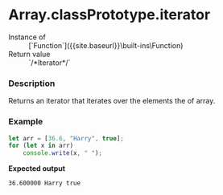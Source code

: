 # Array.classPrototype.iterator

<dl>
<dt> Instance of </dt><dd markdown="1">
 [`Function`]({{site.baseurl}}\built-ins\Function) 
</dd>
<dt> Return value </dt><dd markdown="1">
 `/*Iterator*/` 
</dd>
</dl>

### Description

Returns an iterator that iterates over the elements the of array.

### Example

```js
let arr = [36.6, "Harry", true];
for (let x in arr)
    console.write(x, " ");
```

**Expected output**

```
36.600000 Harry true 
```

